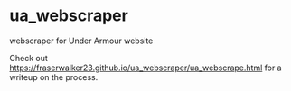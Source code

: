 # ua_webscraper
webscraper for Under Armour website

Check out https://fraserwalker23.github.io/ua_webscraper/ua_webscrape.html for a writeup on the process.

